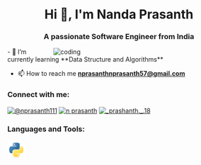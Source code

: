 <h1 align="center">Hi 👋, I'm Nanda Prasanth</h1>
<h3 align="center">A passionate Software Engineer from India</h3>
<img align="right" alt="coding" width="400" src=https://camo.githubusercontent.com/2366b34bb903c09617990fb5fff4622f3e941349e846ddb7e73df872a9d21233/68747470733a2f2f63646e2e6472696262626c652e636f6d2f75736572732f3733303730332f73637265656e73686f74732f363538313234332f6176656e746f2e676966>
- 🌱 I’m currently learning **Data Structure and Algorithms**

- 📫 How to reach me **nprasanthnprasanth57@gmail.com**

<h3 align="left">Connect with me:</h3>
<p align="left">
<a href="https://twitter.com/@nprasanth111" target="blank"><img align="center" src="https://raw.githubusercontent.com/rahuldkjain/github-profile-readme-generator/master/src/images/icons/Social/twitter.svg" alt="@nprasanth111" height="30" width="40" /></a>
<a href="https://linkedin.com/in/n prasanth" target="blank"><img align="center" src="https://raw.githubusercontent.com/rahuldkjain/github-profile-readme-generator/master/src/images/icons/Social/linked-in-alt.svg" alt="n prasanth" height="30" width="40" /></a>
<a href="https://instagram.com/_prashanth._.18" target="blank"><img align="center" src="https://raw.githubusercontent.com/rahuldkjain/github-profile-readme-generator/master/src/images/icons/Social/instagram.svg" alt="_prashanth._.18" height="30" width="40" /></a>
</p>

<h3 align="left">Languages and Tools:</h3>
<p align="left"> <a href="https://www.python.org" target="_blank" rel="noreferrer"> <img src="https://raw.githubusercontent.com/devicons/devicon/master/icons/python/python-original.svg" alt="python" width="40" height="40"/> </a> </p>
